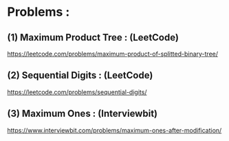 # Problems : 

## (1) Maximum Product Tree : (LeetCode)

https://leetcode.com/problems/maximum-product-of-splitted-binary-tree/

## (2) Sequential Digits : (LeetCode)

https://leetcode.com/problems/sequential-digits/

## (3) Maximum Ones : (Interviewbit)

https://www.interviewbit.com/problems/maximum-ones-after-modification/